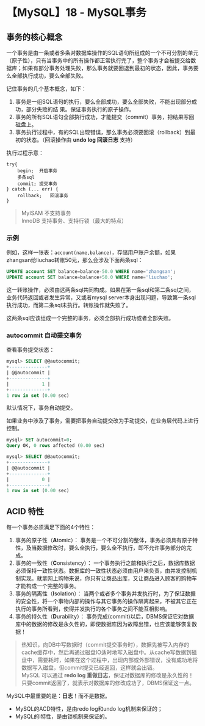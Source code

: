 # 【MySQL】18 - MySQL事务


## 事务的核心概念

一个事务是由一条或者多条对数据库操作的SQL语句所组成的一个不可分割的单元（原子性），只有当事务中的所有操作都正常执行完了，整个事务才会被提交给数据库；如果有部分事务处理失败，那么事务就要回退到最初的状态，因此，事务要么全部执行成功，要么全部失败。

记住事务的几个基本概念，如下：  
1. 事务是一组SQL语句的执行，要么全部成功，要么全部失败，不能出现部分成功，部分失败的结
果。保证事务执行的原子操作。
2. 事务的所有SQL语句全部执行成功，才能提交（commit）事务，把结果写回磁盘上。
3. 事务执行过程中，有的SQL出现错误，那么事务必须要回滚（rollback）到最初的状态。（回滚操作由 **undo log 回滚日志** 支持）


执行过程示意：  
```
try{
    begin;  开启事务
    多条sql
    commit; 提交事务
} catch (... err) {
    rollback;   回滚事务
}
```

> MyISAM 不支持事务  
> InnoDB 支持事务、支持行锁（最大的特点）


### 示例

例如，这样一张表：`account(name,balance)`，存储用户账户余额，如果zhangsan给liuchao转账50元，那么会涉及下面两条sql：  
```sql
UPDATE account SET balance=balance-50.0 WHERE name='zhangsan';
UPDATE account SET balance=balance+50.0 WHERE name='liuchao';
```
这一转账操作，必须由这两条sql共同构成。如果在第一条sql和第二条sql之间，业务代码返回或者发生异常，又或者mysql server本身出现问题，导致第一条sql执行成功，而第二条sql未执行。转账操作就失败了。

这两条sql应该组成一个完整的事务，必须全部执行成功或者全部失败。


### autocommit 自动提交事务

查看事务提交状态：  
```sql
mysql> SELECT @@autocommit;
+--------------+
| @@autocommit |
+--------------+
|            1 |
+--------------+
1 row in set (0.00 sec)
```
默认情况下，事务自动提交。


如果业务中涉及了事务，需要把事务自动提交改为手动提交，在业务层代码上进行控制。  
```sql
mysql> SET autocommit=0;
Query OK, 0 rows affected (0.00 sec)

mysql> SELECT @@autocommit;
+--------------+
| @@autocommit |
+--------------+
|            0 |
+--------------+
1 row in set (0.00 sec)
```





## ACID 特性

每一个事务必须满足下面的4个特性：  
1. 事务的原子性（**A**tomic）：
    事务是一个不可分割的整体，事务必须具有原子特性，及当数据修改时，要么全执行，要么全不执行，即不允许事务部分的完成。
2. 事务的一致性（**C**onsistency）：
    一个事务执行之前和执行之后，数据库数据必须保持一致性状态。数据库的一致性状态必须由用户来负责，由并发控制机制实现。就拿网上购物来说，你只有让商品出库，又让商品进入顾客的购物车才能构成一个完整的事务。
3. 事务的隔离性（**I**solation）：
    当两个或者多个事务并发执行时，为了保证数据的安全性，将一个事物内部的操作与其它事务的操作隔离起来，不被其它正在执行的事务所看到，使得并发执行的各个事务之间不能互相影响。
4. 事务的持久性（**D**urability）：
    事务完成(commit)以后，DBMS保证它对数据库中的数据的修改是永久性的，即使数据库因为故障出错，也应该能够恢复数据！

> 热知识，向DB中写数据时（commit提交事务时），数据先被写入内存的cache缓存中，然后再通过磁盘IO适时地写入磁盘中。从cache写数据到磁盘中，需要耗时，如果在这个过程中，出现内部或外部错误，没有成功地将数据写入磁盘，但commit提交已经返回，这样就会出错。  
> MySQL 可以通过 **redo log 重做日志**，保证对数据库的修改是永久性的！  
> 只要commit返回了，就表示对数据库的修改成功了，DBMS保证这一点。

MySQL中最重要的是：**日志**！而不是数据。

- MySQL的ACD特性，是由redo log和undo log机制来保证的；
- MySQL的I特性，是由锁机制来保证的。



